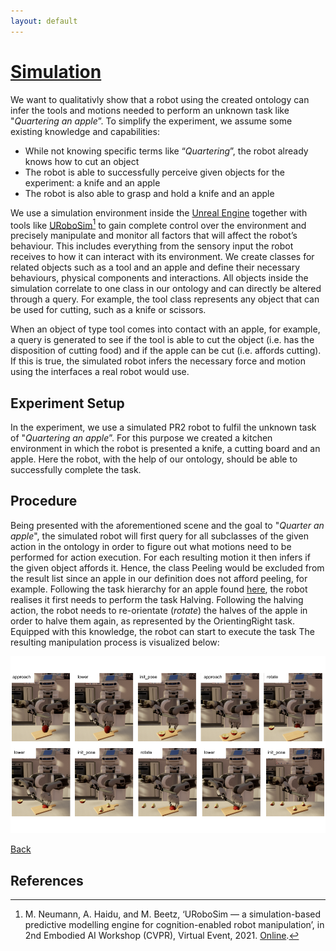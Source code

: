 ```yaml
---
layout: default
---
```


# [Simulation](https://github.com/Food-Ninja/FoodNinjaSimulation)

We want to qualitativly show that a robot using the created ontology can infer the tools and motions needed to perform an unknown task like "*Quartering an apple*”.
To simplify the experiment, we assume some existing knowledge and capabilities:

- While not knowing specific terms like “*Quartering*”, the robot already knows how to cut an object
- The robot is able to successfully perceive given objects for the experiment: a knife and an apple
- The robot is also able to grasp and hold a knife and an apple

We use a simulation environment inside the [Unreal Engine](https://www.unrealengine.com/de) together with tools like [URoboSim](https://github.com/NeumannM89/URoboSim)[^1] to gain complete control over the environment and precisely manipulate and monitor all factors that will affect the robot’s behaviour.
This includes everything from the sensory input the robot receives to how it can interact with its environment.
We create classes for related objects such as a tool and an apple and define their necessary behaviours, physical components and interactions.
All objects inside the simulation correlate to one class in our ontology and can directly be altered through a query. 
For example, the tool class represents any object that can be used for cutting, such as a knife or scissors.

When an object of type tool comes into contact with an apple, for example, a query is generated to see if the tool is able to cut the object (i.e. has the disposition of cutting food) and if the apple can be cut (i.e. affords cutting).
If this is true, the simulated robot infers the necessary force and motion using the interfaces a real robot would use.

## Experiment Setup

In the experiment, we use a simulated PR2 robot to fulfil the unknown task of "*Quartering an apple*”.
For this purpose we created a kitchen environment in which the robot is presented a knife, a cutting board and an apple.
Here the robot, with the help of our ontology, should be able to successfully complete the task.

## Procedure

Being presented with the aforementioned scene and the goal to "*Quarter an apple*", the simulated robot will first query for all subclasses of the given action in the ontology in order to figure out what motions need to be performed for action execution.
For each resulting motion it then infers if the given object affords it.
Hence, the class Peeling would be excluded from the result list since an apple in our definition does not afford peeling, for example. 
Following the task hierarchy for an apple found [here](img/AppleHierarchy.png), the robot realises it first needs to perform the task Halving. 
Following the halving action, the robot needs to re-orientate (*rotate*) the halves of the apple in order to halve them again, as represented by the OrientingRight task.
Equipped with this knowledge, the robot can start to execute the task
The resulting manipulation process is visualized below:

<p align="center">
	<img src="img/AppleQuarteringComic.png" width="800" alt="Simulation of the “Quarter an apple” task"/><br>
</p>

[Back](./index.html)

## References

[^1]: M. Neumann, A. Haidu, and M. Beetz, ‘URoboSim — a simulation-based predictive modelling engine for cognition-enabled robot manipulation’, in 2nd Embodied AI Workshop (CVPR), Virtual Event, 2021. [Online](https://embodied-ai.org/papers/URoboSim.pdf).